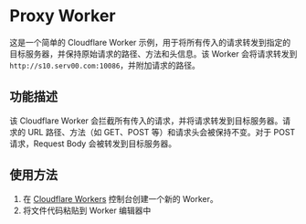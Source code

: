 # Proxy Worker

这是一个简单的 Cloudflare Worker 示例，用于将所有传入的请求转发到指定的目标服务器，并保持原始请求的路径、方法和头信息。该 Worker 会将请求转发到 `http://s10.serv00.com:10086`，并附加请求的路径。

## 功能描述

该 Cloudflare Worker 会拦截所有传入的请求，并将请求转发到目标服务器。请求的 URL 路径、方法（如 GET、POST 等）和请求头会被保持不变。对于 POST 请求，Request Body 会被转发到目标服务器。

## 使用方法

1. 在 [Cloudflare Workers](https://workers.cloudflare.com/) 控制台创建一个新的 Worker。
2. 将文件代码粘贴到 Worker 编辑器中
